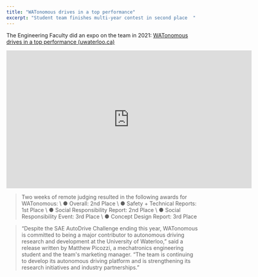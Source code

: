 ```yaml
---
title: "WATonomous drives in a top performance"
excerpt: "Student team finishes multi-year contest in second place  "
---
```

The Engineering Faculty did an expo on the team in 2021: [WATonomous drives in a top performance (uwaterloo.ca)](https://uwaterloo.ca/news/engineering-students/watonomous-drives-top-performance)

<iframe width="640" height="360" src="https://www.youtube.com/embed/watch?v=DNZgheT4Y2s" frameborder="0" allowfullscreen></iframe>

> Two weeks of remote judging resulted in the following awards for WATonomous: \\
> ● Overall: 2nd Place \\
> ● Safety + Technical Reports: 1st Place \\
> ● Social Responsibility Report: 2nd Place \\
> ● Social Responsibility Event: 3rd Place \\
> ● Concept Design Report: 3rd Place

> “Despite the SAE AutoDrive Challenge ending this year, WATonomous is committed to being a major contributor to autonomous driving research and development at the University of Waterloo,” said a release written by Matthew Picozzi, a mechatronics engineering student and the team's marketing manager. “The team is continuing to develop its autonomous driving platform and is strengthening its research initiatives and industry partnerships.”

